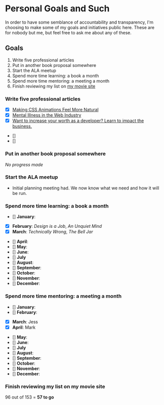 # Personal Goals and Such

In order to have some semblance of accountability and transparency, I'm choosing to make some of my goals and initiatives public here. These are for nobody but me, but feel free to ask me about any of these.

## Goals

1. Write five professional articles
2. Put in another book proposal somewhere
3. Start the ALA meetup
4. Spend more time learning: a book a month
5. Spend more time mentoring: a meeting a month
6. Finish reviewing my list on [my movie site](http://brandontalksmovies.com)

### Write five professional articles

- [x] [Making CSS Animations Feel More Natural](https://css-tricks.com/making-css-animations-feel-natural/)
- [x] [Mental Illness in the Web Industry](http://alistapart.com/article/mental-illness-in-the-web-industry)
- [x] [Want to increase your worth as a developer? Learn to impact the business.](https://blog.logrocket.com/want-to-increase-your-worth-as-a-developer-learn-to-impact-the-business-f7f78ec23ff5)
- []
- []

### Put in another book proposal somewhere

*No progress made*

### Start the ALA meetup

- Initial planning meeting had. We now know what we need and how it will be run.

### Spend more time learning: a book a month

- [] **January**:
- [x] **February**: *Design is a Job*, *An Unquiet Mind*
- [x] **March**: *Technically Wrong*, *The Bell Jar*
- [] **April**:
- [] **May**:
- [] **June**:
- [] **July**
- [] **August**:
- [] **September**:
- [] **October**:
- [] **November**:
- [] **December**:

### Spend more time mentoring: a meeting a month

- [] **January**:
- [] **February**: 
- [x] **March**: Jess
- [x] **April**: Mark
- [] **May**:
- [] **June**:
- [] **July**
- [] **August**:
- [] **September**:
- [] **October**:
- [] **November**:
- [] **December**:


### Finish reviewing my list on my movie site

96 out of 153 = **57 to go**
